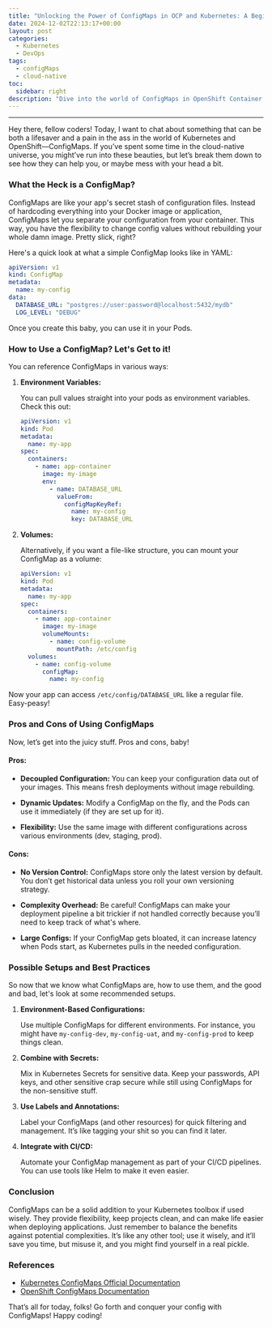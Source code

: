 ```yaml
---
title: "Unlocking the Power of ConfigMaps in OCP and Kubernetes: A Beginner's Guide"
date: 2024-12-02T22:13:17+00:00
layout: post
categories:
  - Kubernetes
  - DevOps
tags:
  - configMaps
  - cloud-native
toc:
  sidebar: right
description: "Dive into the world of ConfigMaps in OpenShift Container Platform (OCP) and Kubernetes. Learn their pros and cons and explore various setups with simple code examples."
---
```

---

Hey there, fellow coders! Today, I want to chat about something that can be both a lifesaver and a pain in the ass in the world of Kubernetes and OpenShift—ConfigMaps. If you’ve spent some time in the cloud-native universe, you might’ve run into these beauties, but let’s break them down to see how they can help you, or maybe mess with your head a bit.

### What the Heck is a ConfigMap?

ConfigMaps are like your app's secret stash of configuration files. Instead of hardcoding everything into your Docker image or application, ConfigMaps let you separate your configuration from your container. This way, you have the flexibility to change config values without rebuilding your whole damn image. Pretty slick, right?

Here's a quick look at what a simple ConfigMap looks like in YAML:

```yaml
apiVersion: v1
kind: ConfigMap
metadata:
  name: my-config
data:
  DATABASE_URL: "postgres://user:password@localhost:5432/mydb"
  LOG_LEVEL: "DEBUG"
```

Once you create this baby, you can use it in your Pods. 

### How to Use a ConfigMap? Let's Get to it!

You can reference ConfigMaps in various ways:

1. **Environment Variables:**

   You can pull values straight into your pods as environment variables. Check this out:

   ```yaml
   apiVersion: v1
   kind: Pod
   metadata:
     name: my-app
   spec:
     containers:
       - name: app-container
         image: my-image
         env:
           - name: DATABASE_URL
             valueFrom:
               configMapKeyRef:
                 name: my-config
                 key: DATABASE_URL
   ```

2. **Volumes:**

   Alternatively, if you want a file-like structure, you can mount your ConfigMap as a volume:

   ```yaml
   apiVersion: v1
   kind: Pod
   metadata:
     name: my-app
   spec:
     containers:
       - name: app-container
         image: my-image
         volumeMounts:
           - name: config-volume
             mountPath: /etc/config
     volumes:
       - name: config-volume
         configMap:
           name: my-config
   ```

Now your app can access `/etc/config/DATABASE_URL` like a regular file. Easy-peasy!

### Pros and Cons of Using ConfigMaps

Now, let’s get into the juicy stuff. Pros and cons, baby!

#### Pros:
- **Decoupled Configuration:** You can keep your configuration data out of your images. This means fresh deployments without image rebuilding.
  
- **Dynamic Updates:** Modify a ConfigMap on the fly, and the Pods can use it immediately (if they are set up for it).

- **Flexibility:** Use the same image with different configurations across various environments (dev, staging, prod).

#### Cons:
- **No Version Control:** ConfigMaps store only the latest version by default. You don’t get historical data unless you roll your own versioning strategy.
  
- **Complexity Overhead:** Be careful! ConfigMaps can make your deployment pipeline a bit trickier if not handled correctly because you’ll need to keep track of what's where.

- **Large Configs:** If your ConfigMap gets bloated, it can increase latency when Pods start, as Kubernetes pulls in the needed configuration.

### Possible Setups and Best Practices

So now that we know what ConfigMaps are, how to use them, and the good and bad, let's look at some recommended setups.

1. **Environment-Based Configurations:**

   Use multiple ConfigMaps for different environments. For instance, you might have `my-config-dev`, `my-config-uat`, and `my-config-prod` to keep things clean.

2. **Combine with Secrets:**

   Mix in Kubernetes Secrets for sensitive data. Keep your passwords, API keys, and other sensitive crap secure while still using ConfigMaps for the non-sensitive stuff.

3. **Use Labels and Annotations:**

   Label your ConfigMaps (and other resources) for quick filtering and management. It’s like tagging your shit so you can find it later.

4. **Integrate with CI/CD:**

   Automate your ConfigMap management as part of your CI/CD pipelines. You can use tools like Helm to make it even easier.

### Conclusion

ConfigMaps can be a solid addition to your Kubernetes toolbox if used wisely. They provide flexibility, keep projects clean, and can make life easier when deploying applications. Just remember to balance the benefits against potential complexities. It’s like any other tool; use it wisely, and it’ll save you time, but misuse it, and you might find yourself in a real pickle.

### References
- [Kubernetes ConfigMaps Official Documentation](https://kubernetes.io/docs/tasks/configure-pod-container/configure-pod-configmap/)
- [OpenShift ConfigMaps Documentation](https://docs.openshift.com/container-platform/latest/dev_guide/configmaps.html)

That’s all for today, folks! Go forth and conquer your config with ConfigMaps! Happy coding!
